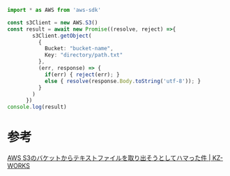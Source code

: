 ```ts
import * as AWS from 'aws-sdk'

const s3Client = new AWS.S3()
const result = await new Promise((resolve, reject) =>{
        s3Client.getObject(
          {
            Bucket: "bucket-name",
            Key: "directory/path.txt"
          },
          (err, response) => {
            if(err) { reject(err); }
            else { resolve(response.Body.toString('utf-8')); }
          }
        )
      })
console.log(result)
```

# 参考
[AWS S3のバケットからテキストファイルを取り出そうとしてハマった件 | KZ-WORKS](https://kz-works.blogspot.com/2018/05/aws-s3-get-object-body.html)